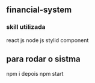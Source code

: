 ## financial-system

### skill utilizada 
react js node js stylid component 

## para rodar o sistma 

npm i depois npm start

